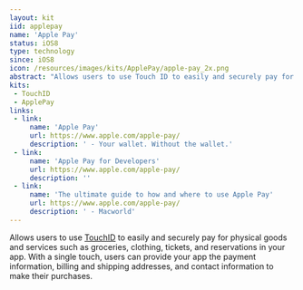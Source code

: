 ```yaml
---
layout: kit
iid: applepay
name: 'Apple Pay'
status: iOS8
type: technology
since: iOS8
icon: /resources/images/kits/ApplePay/apple-pay_2x.png
abstract: "Allows users to use Touch ID to easily and securely pay for physical goods and services such as groceries, clothing, tickets, and reservations in your app."
kits:
 - TouchID
 - ApplePay
links:
 - link:
     name: 'Apple Pay'
     url: https://www.apple.com/apple-pay/
     description: ' - Your wallet. Without the wallet.'
 - link:
     name: 'Apple Pay for Developers'
     url: https://www.apple.com/apple-pay/
     description: ''
 - link:
     name: 'The ultimate guide to how and where to use Apple Pay'
     url: https://www.apple.com/apple-pay/
     description: ' - Macworld'
---
```


Allows users to use [TouchID](/TouchID) to easily and securely pay for physical goods and services such as groceries, clothing, tickets, and reservations in your app. With a single touch, users can provide your app the payment information, billing and shipping addresses, and contact information to make their purchases.
